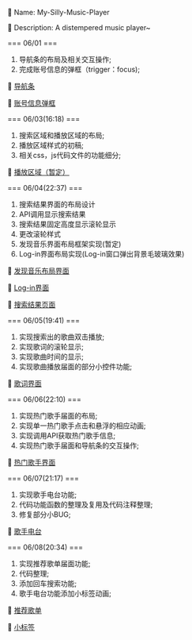 
🐶 Name: My-Silly-Music-Player

🐶 Description: A distempered music player~


=== 06/01 ===

1. 导航条的布局及相关交互操作;
2. 完成账号信息的弹框（trigger：focus);

🌄 [导航条](http://123.207.53.192/img/%E5%AF%BC%E8%88%AA%E6%9D%A1.png)

🌄 [账号信息弹框](http://123.207.53.192/img/%E8%B4%A6%E5%8F%B7%E4%BF%A1%E6%81%AF%E5%BC%B9%E7%AA%97.png)

=== 06/03(16:18) ===

1. 搜索区域和播放区域的布局;
2. 播放区域样式的初稿;
3. 相关css，js代码文件的功能细分;

🌄 [播放区域（暂定）](http://123.207.53.192/img/%E6%92%AD%E6%94%BE%E5%8C%BA%E5%9F%9F.png)

=== 06/04(22:37) ===
1. 搜索结果界面的布局设计
2. API调用显示搜索结果
3. 搜索结果固定高度显示滚轮显示
4. 更改滚轮样式
5. 发现音乐界面布局框架实现(暂定)
6. Log-in界面布局实现(Log-in窗口弹出背景毛玻璃效果)

🌄 [发现音乐布局界面](http://123.207.53.192/img/%E5%8F%91%E7%8E%B0%E9%9F%B3%E4%B9%90%E5%B8%83%E5%B1%80%E7%95%8C.png)

🌄 [Log-in界面](http://123.207.53.192/img/log-in%E7%95%8C%E9%9D%A2.png)

🌄 [搜索结果页面](http://123.207.53.192/img/%E6%90%9C%E7%B4%A2%E7%BB%93%E6%9E%9C%E7%95%8C%E9%9D%A2.png)

=== 06/05(19:41) ===

1. 实现搜索出的歌曲双击播放;
2. 实现歌词的滚轮显示;
3. 实现歌曲时间的显示;
4. 实现歌曲播放届面的部分小控件功能;

🌄 [歌词界面](http://123.207.53.192/img/%E6%AD%8C%E8%AF%8D%E5%B1%8A%E9%9D%A2.png)

=== 06/06(22:10) ===

1. 实现热门歌手届面的布局;
2. 实现单一热门歌手点击和悬浮的相应动画;
3. 实现调用API获取热门歌手信息;
4. 实现热门歌手届面和导航条的交互操作;

🌄 [热门歌手界面](http://123.207.53.192/img/%E7%83%AD%E9%97%A8%E6%AD%8C%E6%89%8B%E5%B1%8A%E9%9D%A2.png)

=== 06/07(21:17) ===

1. 实现歌手电台功能;
2. 代码功能函数的整理及复用及代码注释整理;
3. 修复部分小BUG;

🌄 [歌手电台](http://123.207.53.192/img/%E6%AD%8C%E6%89%8B%E7%94%B5%E5%8F%B0.png)

=== 06/08(20:34) ===

1. 实现推荐歌单届面功能;
2. 代码整理;
3. 添加回车搜索功能;
4. 歌手电台功能添加小标签动画;

🌄 [推荐歌单](http://123.207.53.192/img/%E6%8E%A8%E8%8D%90%E6%AD%8C%E5%8D%95.png)

🌄 [小标签](http://123.207.53.192/img/%E5%B0%8F%E6%A0%87%E7%AD%BE.png)
